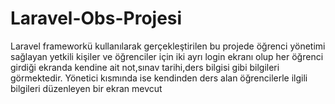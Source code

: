 # Laravel-Obs-Projesi
Laravel frameworkü kullanılarak gerçekleştirilen bu projede öğrenci yönetimi sağlayan yetkili kişiler ve öğrenciler için  iki ayrı login ekranı olup her öğrenci girdiği ekranda kendine ait not,sınav tarihi,ders bilgisi gibi bilgileri görmektedir. Yönetici kısmında ise kendinden ders alan öğrencilerle ilgili bilgileri düzenleyen bir ekran mevcut
